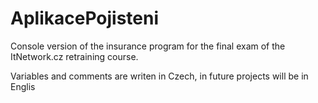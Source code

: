 # AplikacePojisteni

Console version of the insurance program for the final exam of the ItNetwork.cz retraining course.

Variables and comments are writen in Czech, in future projects will be in Englis
